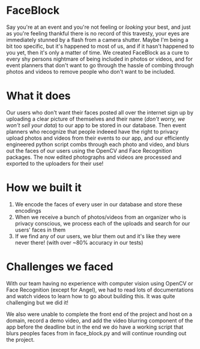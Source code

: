 # FaceBlock

Say you're at an event and you're not feeling or *looking* your best, and just as you're feeling thankful there is no record of this travesty, your eyes are immediately stunned by a flash from a camera shutter. Maybe I'm being a bit too specific, but it's happened to most of us, and if it hasn't happened to you yet, then it's only a matter of time. We created FaceBlock as a cure to every shy persons nightmare of being included in photos or videos, and for event planners that don't want to go through the hassle of combing through photos and videos to remove people who don't want to be included.

# What it does

Our users who don't want their faces posted all over the internet sign up by uploading a clear picture of themselves and their name (*don't worry, we won't sell your data*) to our app to be stored in our database. Then event planners who recognize that people indeeed have the right to privacy upload photos and videos from their events to our app, and our efficiently engineered python script combs through each photo and video, and blurs out the faces of our users using the OpenCV and Face Recognition packages. The now edited photographs and videos are processed and exported to the uploaders for their use!

# How we built it

1. We encode the faces of every user in our database and store these encodings
2. When we receive a bunch of photos/videos from an organizer who is privacy conscious, we process each of the uploads and search for our users' faces in them
3. If we find any of our users, we blur them out and it's like they were never there! (with over ~80% accuracy in our tests)

# Challenges we faced

With our team having no experience with computer vision using OpenCV or Face Recognition (except for Angel), we had to read lots of documentations and watch videos to learn how to go about building this. It was quite challenging but we did it!

We also were unable to complete the front end of the project and host on a domain, record a demo video, and add the video blurring component of the app before the deadline but in the end we do have a working script that blurs peoples faces from in face_block.py and will continue rounding out the project.